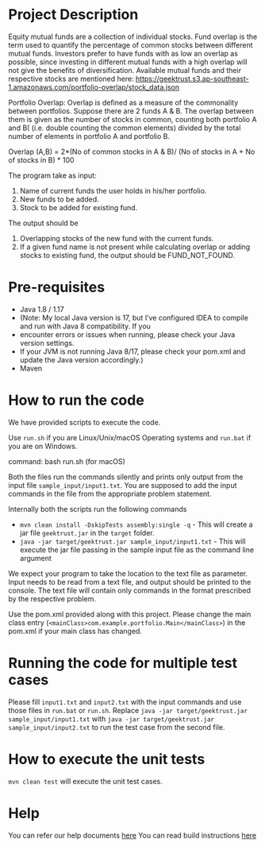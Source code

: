 # Project Description

Equity mutual funds are a collection of individual stocks. Fund overlap is the term used to quantify the percentage of common stocks between different mutual funds. Investors prefer to have funds with as low an overlap as possible, since investing in different mutual funds with a high overlap will not give the benefits of diversification.
Available mutual funds and their respective stocks are mentioned here: https://geektrust.s3.ap-southeast-1.amazonaws.com/portfolio-overlap/stock_data.json

Portfolio Overlap: Overlap is defined as a measure of the commonality between portfolios.
Suppose there are 2 funds A & B. The overlap between them is given as the number of stocks in common, counting both portfolio A and B( (i.e. double counting the common elements) divided by the total number of elements in portfolio A and portfolio B.

Overlap (A,B) = 2*(No of common stocks in A & B)/ (No of stocks in A + No of stocks in B) * 100

The program take as input:
1. Name of current funds the user holds in his/her portfolio.
2. New funds to be added.
3. Stock to be added for existing fund.

The output should be
1. Overlapping stocks of the new fund with the current funds.
2. If a given fund name is not present while calculating overlap or adding stocks to existing fund, the output should be FUND_NOT_FOUND.


# Pre-requisites
* Java 1.8 / 1.17 
* (Note: My local Java version is 17, but I’ve configured IDEA to compile and run with Java 8 compatibility. If you 
* encounter errors or issues when running, please check your Java version settings.
* If your JVM is not running Java 8/17, please check your pom.xml and update the Java version accordingly.)
* Maven

# How to run the code

We have provided scripts to execute the code. 

Use `run.sh` if you are Linux/Unix/macOS Operating systems and `run.bat` if you are on Windows. 

command: bash run.sh (for macOS)

Both the files run the commands silently and prints only output from the input file `sample_input/input1.txt`. You are supposed to add the input commands in the file from the appropriate problem statement. 

Internally both the scripts run the following commands 

 * `mvn clean install -DskipTests assembly:single -q` - This will create a jar file `geektrust.jar` in the `target` folder.
 * `java -jar target/geektrust.jar sample_input/input1.txt` - This will execute the jar file passing in the sample input file as the command line argument

 We expect your program to take the location to the text file as parameter. Input needs to be read from a text file, and output should be printed to the console. The text file will contain only commands in the format prescribed by the respective problem.

 Use the pom.xml provided along with this project. Please change the main class entry (`<mainClass>com.example.portfolio.Main</mainClass>`) in the pom.xml if your main class has changed.

 # Running the code for multiple test cases

 Please fill `input1.txt` and `input2.txt` with the input commands and use those files in `run.bat` or `run.sh`. Replace `java -jar target/geektrust.jar sample_input/input1.txt` with `java -jar target/geektrust.jar sample_input/input2.txt` to run the test case from the second file. 

 # How to execute the unit tests

 `mvn clean test` will execute the unit test cases.

# Help

You can refer our help documents [here](https://help.geektrust.com)
You can read build instructions [here](https://github.com/geektrust/coding-problem-artefacts/tree/master/Java)
